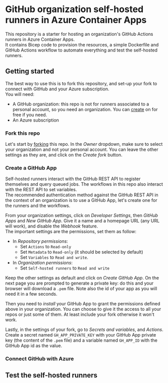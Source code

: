 # GitHub organization self-hosted runners in Azure Container Apps

This repository is a starter for hosting an organization's GitHub Actions runners in Azure Container Apps.  
It contains Bicep code to provision the resources, a simple Dockerfile and GitHub Actions workflow to automate everything and test the self-hosted runners.

## Getting started
The best way to use this is to fork this repository, and set-up your fork to connect with GitHub and your Azure subscription.  
You will need:
- A GitHub organization: this repo is not for runners associated to a personal account, so you need an organization. You can [create](https://github.com/account/organizations/new) on for free if you need.
- An Azure subscription

### Fork this repo
Let's start by [forking](https://github.com/xmi-cs/aca-gh-actions-runner/fork) this repo. In the _Owner_ dropdown, make sure to select your organization and not your personal account. You can leave the other settings as they are, and click on the _Create fork_ button.

### Create a GitHub App
Self-hosted runners interact with the GitHub REST API to register themselves and query queued jobs. The workflows in this repo also interact with the REST API to set variables.   
The recommended authentication method against the GitHub REST API in the context of an organization is to use a GitHub App, let's create one for the runners and the workflows.  

From your organization settings, click on _Developer Settings_, then _GitHub Apps_ and _New GitHub App_. Give it a name and a homepage URL (any URL will work), and disable the _Webhook_ feature.  
The important settings are the permissions, set them as follow:
- In _Repository permissions_:
  - Set `Actions` to `Read-only`
  - Set `Metadata` to `Read-only` (it should be selected by default)
  - Set `Variables` to `Read and write`.
- In _Organization permissions_:
  - Set `Self-hosted runners` to `Read and write`

Keep the other settings as default and click on _Create GitHub App_. On the next page you are prompted to generate a private key: do this and your browser will download a `.pem` file. Note also the id of your app as you will need it in a few seconds.  

Then you need to _install_ your GitHub App to grant the permissions defined above in your organization. You can choose to give it the access to all your repos or just some of them. At least include your fork otherwise it won't work.

Lastly, in the settings of your fork, go to _Secrets and variables_, and _Actions_. Create a secret named `GH_APP_PRIVATE_KEY` with your GitHub App private key (the content of the `.pem` file) and a variable named `GH_APP_ID` with the GitHub App id as the value.

### Connect GitHub with Azure

## Test the self-hosted runners